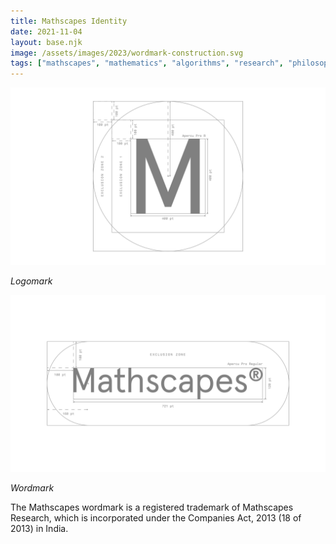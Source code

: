 ```yaml
---
title: Mathscapes Identity
date: 2021-11-04
layout: base.njk
image: /assets/images/2023/wordmark-construction.svg
tags: ["mathscapes", "mathematics", "algorithms", "research", "philosophy", "computers", "science", "humanities"]
--- 
```


<img src="/assets/images/2023/logomark-construction.svg"/>

_Logomark_

<img src="/assets/images/2023/wordmark-construction.svg"/>

_Wordmark_

The Mathscapes wordmark is a registered trademark of Mathscapes Research, which is incorporated under the Companies Act, 2013 (18 of 2013) in India.